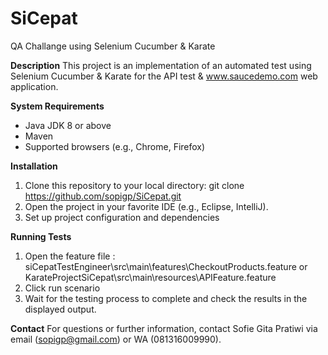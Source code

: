 # SiCepat
QA Challange using Selenium Cucumber & Karate

**Description**
This project is an implementation of an automated test using Selenium Cucumber & Karate for the API test & www.saucedemo.com web application.

**System Requirements**
- Java JDK 8 or above
- Maven
- Supported browsers (e.g., Chrome, Firefox)

**Installation**
1. Clone this repository to your local directory: git clone https://github.com/sopigp/SiCepat.git
2. Open the project in your favorite IDE (e.g., Eclipse, IntelliJ).
3. Set up project configuration and dependencies

**Running Tests**
1. Open the feature file : siCepatTestEngineer\src\main\features\CheckoutProducts.feature or KarateProjectSiCepat\src\main\resources\APIFeature.feature
2. Click run scenario
3. Wait for the testing process to complete and check the results in the displayed output.

**Contact**
For questions or further information, contact Sofie Gita Pratiwi via email (sopigp@gmail.com) or WA (081316009990).